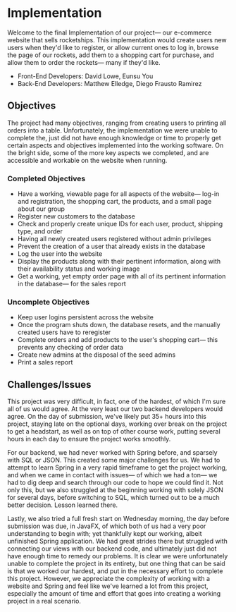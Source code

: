 # Implementation
Welcome to the final Implementation of our project— our e-commerce website that sells rocketships. This implementation would create users new users when they'd like to register, or allow current ones to log in, browse the page of our rockets, add them to a shopping cart for purchase, and allow them to order the rockets— many if they'd like.

* Front-End Developers: David Lowe, Eunsu You
* Back-End Developers: Matthew Elledge, Diego Frausto Ramirez

## Objectives

The project had many objectives, ranging from creating users to printing all orders into a table. Unfortunately, the implementation we were unable to complete the, just did not have enough knowledge or time to properly get certain aspects and objectives implemented into the working software. On the bright side, some of the more key aspects we completed, and are accessible and workable on the website when running.

### Completed Objectives
* Have a working, viewable page for all aspects of the website— log-in and registration, the shopping cart, the products, and a small page about our group
* Register new customers to the database
* Check and properly create unique IDs for each user, product, shipping type, and order
* Having all newly created users registered without admin privileges
* Prevent the creation of a user that already exists in the database
* Log the user into the website
* Display the products along with their pertinent information, along with their availability status and working image
* Get a working, yet empty order page with all of its pertinent information in the database— for the sales report

### Uncomplete Objectives
* Keep user logins persistent across the website
* Once the program shuts down, the database resets, and the manually created users have to reregister
* Complete orders and add products to the user's shopping cart— this prevents any checking of order data
* Create new admins at the disposal of the seed admins
* Print a sales report

## Challenges/Issues
This project was very difficult, in fact, one of the hardest, of which I'm sure all of us would agree. At the very least our two backend developers would agree. On the day of submission, we've likely put 35+ hours into this project, staying late on the optional days, working over break on the project to get a headstart, as well as on top of other course work, putting several hours in each day to ensure the project works smoothly.

For our backend, we had never worked with Spring before, and sparsely with SQL or JSON. This created some major challenges for us. We had to attempt to learn Spring in a very rapid timeframe to get the project working, and when we came in contact with issues— of which we had a ton— we had to dig deep and search through our code to hope we could find it. Not only this, but we also struggled at the beginning working with solely JSON for several days, before switching to SQL, which turned out to be a much better decision. Lesson learned there.

Lastly, we also tried a full fresh start on Wednesday morning, the day before submission was due, in JavaFX, of which both of us had a very poor understanding to begin with; yet thankfully kept our working, albeit unfinished Spring application. We had great strides there but struggled with connecting our views with our backend code, and ultimately just did not have enough time to remedy our problems. It is clear we were unfortunately unable to complete the project in its entirety, but one thing that can be said is that we worked our hardest, and put in the necessary effort to complete this project. However, we appreciate the complexity of working with a website and Spring and feel like we've learned a lot from this project, especially the amount of time and effort that goes into creating a working project in a real scenario.
